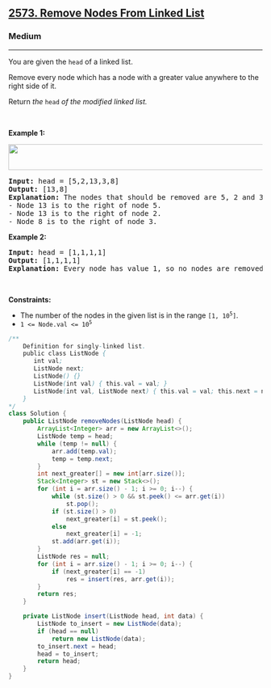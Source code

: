 <h2><a href="https://leetcode.com/problems/remove-nodes-from-linked-list">2573. Remove Nodes From Linked List</a></h2><h3>Medium</h3><hr><p>You are given the <code>head</code> of a linked list.</p>

<p>Remove every node which has a node with a greater value anywhere to the right side of it.</p>
<p>Return <em>the </em><code>head</code><em> of the modified linked list.</em></p>

<p>&nbsp;</p>
<p><strong class="example">Example 1:</strong></p>
<img alt="" src="https://assets.leetcode.com/uploads/2022/10/02/drawio.png" style="width: 631px; height: 51px;" />
<pre>
<strong>Input:</strong> head = [5,2,13,3,8]
<strong>Output:</strong> [13,8]
<strong>Explanation:</strong> The nodes that should be removed are 5, 2 and 3.
- Node 13 is to the right of node 5.
- Node 13 is to the right of node 2.
- Node 8 is to the right of node 3.
</pre>

<p><strong class="example">Example 2:</strong></p>

<pre>
<strong>Input:</strong> head = [1,1,1,1]
<strong>Output:</strong> [1,1,1,1]
<strong>Explanation:</strong> Every node has value 1, so no nodes are removed.
</pre>

<p>&nbsp;</p>
<p><strong>Constraints:</strong></p>

<ul>
	<li>The number of the nodes in the given list is in the range <code>[1, 10<sup>5</sup>]</code>.</li>
	<li><code>1 &lt;= Node.val &lt;= 10<sup>5</sup></code></li>
</ul>

```java
/**
    Definition for singly-linked list.
    public class ListNode {
       int val;
       ListNode next;
       ListNode() {}
       ListNode(int val) { this.val = val; }
       ListNode(int val, ListNode next) { this.val = val; this.next = next; }
    }
*/
class Solution {
    public ListNode removeNodes(ListNode head) {
        ArrayList<Integer> arr = new ArrayList<>();
        ListNode temp = head;
        while (temp != null) {
            arr.add(temp.val);
            temp = temp.next;
        }
        int next_greater[] = new int[arr.size()];
        Stack<Integer> st = new Stack<>();
        for (int i = arr.size() - 1; i >= 0; i--) {
            while (st.size() > 0 && st.peek() <= arr.get(i))
                st.pop();
            if (st.size() > 0)
                next_greater[i] = st.peek();
            else
                next_greater[i] = -1;
            st.add(arr.get(i));
        }
        ListNode res = null;
        for (int i = arr.size() - 1; i >= 0; i--) {
            if (next_greater[i] == -1)
                res = insert(res, arr.get(i));
        }
        return res;
    }

    private ListNode insert(ListNode head, int data) {
        ListNode to_insert = new ListNode(data);
        if (head == null)
            return new ListNode(data);
        to_insert.next = head;
        head = to_insert;
        return head;
    }
}
```

